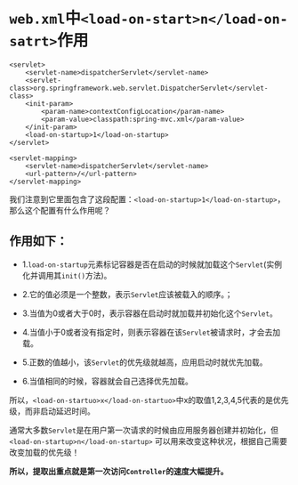 # `web.xml`中`<load-on-start>n</load-on-satrt>`作用



```
<servlet>
    <servlet-name>dispatcherServlet</servlet-name>
    <servlet-class>org.springframework.web.servlet.DispatcherServlet</servlet-class>
    <init-param>
        <param-name>contextConfigLocation</param-name>
        <param-value>classpath:spring-mvc.xml</param-value>
    </init-param>
    <load-on-startup>1</load-on-startup>
</servlet>

<servlet-mapping>
    <servlet-name>dispatcherServlet</servlet-name>
    <url-pattern>/</url-pattern>
</servlet-mapping>
```



我们注意到它里面包含了这段配置：`<load-on-startup>1</load-on-startup>`，那么这个配置有什么作用呢？

## 作用如下：

  - 1.`load-on-startup`元素标记容器是否在启动的时候就加载这个`Servlet`(实例化并调用其`init()`方法)。

  - 2.它的值必须是一个整数，表示`Servlet`应该被载入的顺序。；

  - 3.当值为0或者大于0时，表示容器在启动时就加载并初始化这个`Servlet`。

  - 4.当值小于0或者没有指定时，则表示容器在该`Servlet`被请求时，才会去加载。

  - 5.正数的值越小，该`Servlet`的优先级就越高，应用启动时就优先加载。

  - 6.当值相同的时候，容器就会自己选择优先加载。


所以，`<load-on-startuo>x</load-on-startuo>`中x的取值1,2,3,4,5代表的是优先级，而非启动延迟时间。



通常大多数`Servlet`是在用户第一次请求的时候由应用服务器创建并初始化，但`<load-on-startup>n</load-on-startup>`   可以用来改变这种状况，根据自己需要改变加载的优先级！



**所以，提取出重点就是第一次访问`Controller`的速度大幅提升。**